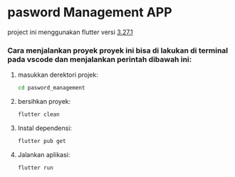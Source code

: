 # pasword Management APP
project ini menggunakan flutter versi [3.27.1](https://flutter.dev/?gad_source=1&gclid=CjwKCAiAjp-7BhBZEiwAmh9rBVF6EOwUsuFr3k7YS-Gote6tocgESLXQN8XcyfZ_Bx319ZpC5wwuvxoCI9EQAvD_BwE&gclsrc=aw.ds)

### Cara menjalankan  proyek proyek ini bisa di lakukan di terminal pada vscode dan menjalankan perintah dibawah ini:

1. masukkan derektori projek:
    ```bash
   cd pasword_management
   ```

2. bersihkan proyek:
   ```bash
   flutter clean
   ```

3. Instal dependensi:
   ```bash
   flutter pub get
   ```

4. Jalankan aplikasi:
   ```bash
   flutter run
   ```




